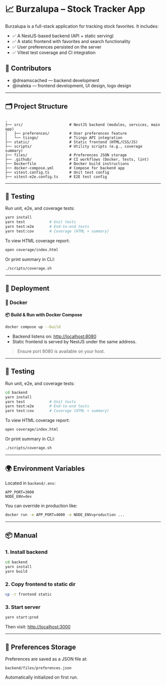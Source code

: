 # 📈 Burzalupa – Stock Tracker App

Burzalupa is a full-stack application for tracking stock favorites. It includes:

- ✅ A NestJS-based backend (API + static serving)
- ✅ A static frontend with favorites and search functionality
- ✅ User preferences persisted on the server
- ✅ Vitest test coverage and CI integration

## 👥 Contributors

- @dreamscached &mdash; backend development
- @inaleka &mdash; frontend development, UI design, logo design

---

## 🗂 Project Structure

```
.
├── src/                     # NestJS backend (modules, services, main app)
│   ├── preferences/         # User preferences feature
│   └── tiingo/              # Tiingo API integration
├── static/                  # Static frontend (HTML/CSS/JS)
├── scripts/                 # Utility scripts (e.g., coverage summary)
├── files/                   # Preferences JSON storage
├── .github/                 # CI workflows (Docker, tests, lint)
├── Dockerfile               # Docker build instructions
├── docker-compose.yml       # Compose for backend app
├── vitest.config.ts         # Unit test config
├── vitest-e2e.config.ts     # E2E test config
```

---

## 🧪 Testing

Run unit, e2e, and coverage tests:

```bash
yarn install
yarn test           # Unit tests
yarn test:e2e       # End-to-end tests
yarn test:cov       # Coverage (HTML + summary)
```

To view HTML coverage report:

```bash
open coverage/index.html
```

Or print summary in CLI:

```bash
./scripts/coverage.sh
```

---

## 🚀 Deployment

### 🐳 Docker

#### 📦 Build & Run with Docker Compose

```bash
docker compose up --build
```

- Backend listens on: [http://localhost:8080](http://localhost:8080)
- Static frontend is served by NestJS under the same address.

> Ensure port 8080 is available on your host.

---

## 🧪 Testing

Run unit, e2e, and coverage tests:

```bash
cd backend
yarn install
yarn test           # Unit tests
yarn test:e2e       # End-to-end tests
yarn test:cov       # Coverage (HTML + summary)
```

To view HTML coverage report:

```bash
open coverage/index.html
```

Or print summary in CLI:

```bash
./scripts/coverage.sh
```

---

## 🌍 Environment Variables

Located in `backend/.env`:

```env
APP_PORT=3000
NODE_ENV=dev
```

You can override in production like:

```bash
docker run -e APP_PORT=4000 -e NODE_ENV=production ...
```

---

## 📦 Manual

### 1. Install backend

```bash
cd backend
yarn install
yarn build
```

### 2. Copy frontend to static dir

```bash
cp -r frontend static
```

### 3. Start server

```bash
yarn start:prod
```

Then visit: [http://localhost:3000](http://localhost:3000)

---

## 📂 Preferences Storage

Preferences are saved as a JSON file at:

```
backend/files/preferences.json
```

Automatically initialized on first run.
